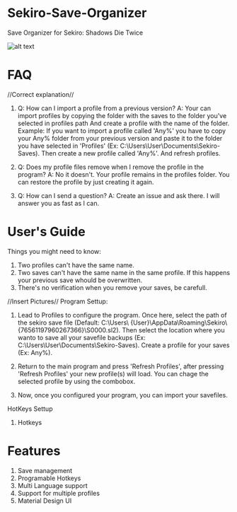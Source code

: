 # Sekiro-Save-Organizer
Save Organizer for Sekiro: Shadows Die Twice 

![alt text](https://github.com/PapaElGunmen/Sekiro-Save-Organizer/blob/master/SSO.png)

# FAQ
//Correct explanation//
1. Q: How can I import a profile from a previous version? A: Your can import profiles by copying the folder with the saves to the folder you've selected in profiles path And create a profile with the name of the folder. Example: If you want to import a profile called 'Any%' you have to copy your Any% folder from your previous version and paste it to the folder you have selected in 'Profiles' (Ex: C:\Users\User\Documents\Sekiro-Saves). Then create a new profile called 'Any%'. And refresh profiles.

2. Q: Does my profile files remove when I remove the profile in the program? A: No it doesn't. Your profile remains in the profiles folder. You can restore the profile by just creating it again.

3. Q: How can I send a question? A: Create an issue and ask there. I will answer you as fast as I can. 

# User's Guide
Things you might need to know:
1. Two profiles can't have the same name.
2. Two saves can't have the same name in the same profile. If this happens your previous save whould be overwritten.
3. There's no verification when you remove your saves, be carefull.

//Insert Pictures//
Program Settup:
1. Lead to Profiles to configure the program. Once here, select the path of the sekiro save file (Default: C:\Users\ {User}\AppData\Roaming\Sekiro\ {76561197960267366}\S0000.sl2). Then select the location where you wanto to save all your savefile backups (Ex: C:\Users\User\Documents\Sekiro-Saves).
Create a profile for your saves (Ex: Any%).

2. Return to the main program and press 'Refresh Profiles', after pressing 'Refresh Profiles' your new profile(s) will load. You can chage the selected profile by using the combobox.

3. Now, once you configured your program, you can import your savefiles.

HotKeys Settup
1. Hotkeys

# Features
1. Save management
2. Programable Hotkeys
3. Multi Language support
4. Support for multiple profiles
5. Material Design UI
